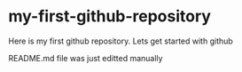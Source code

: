 # my-first-github-repository
Here is my first github repository. Lets get started with github

README.md file was just editted manually 
